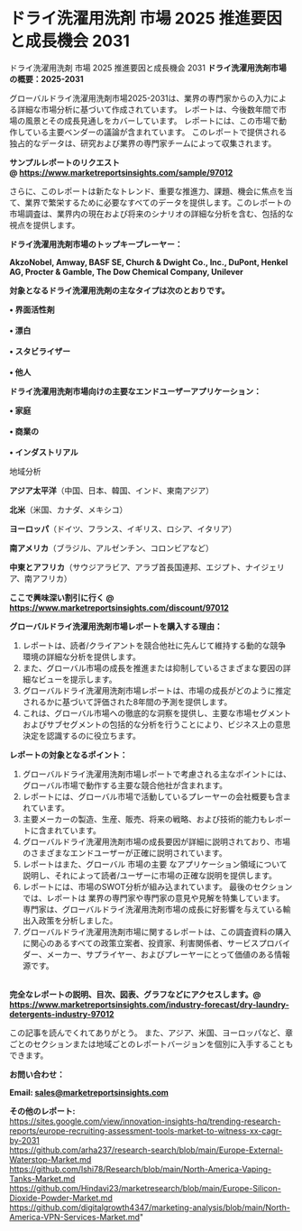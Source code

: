 # ドライ洗濯用洗剤 市場 2025 推進要因と成長機会 2031
 ドライ洗濯用洗剤 市場 2025 推進要因と成長機会 2031
<strong><b>ドライ洗濯用洗剤市場の概要：2025-2031</b></strong>

グローバルドライ洗濯用洗剤市場2025-2031は、業界の専門家からの入力による詳細な市場分析に基づいて作成されています。 レポートは、今後数年間で市場の風景とその成長見通しをカバーしています。 レポートには、この市場で動作している主要ベンダーの議論が含まれています。 このレポートで提供される独占的なデータは、研究および業界の専門家チームによって収集されます。

<strong>サンプルレポートのリクエスト @ <a href=https://www.marketreportsinsights.com/sample/97012>https://www.marketreportsinsights.com/sample/97012</a></strong>

さらに、このレポートは新たなトレンド、重要な推進力、課題、機会に焦点を当て、業界で繁栄するために必要なすべてのデータを提供します。このレポートの市場調査は、業界内の現在および将来のシナリオの詳細な分析を含む、包括的な視点を提供します。

<strong>ドライ洗濯用洗剤市場のトップキープレーヤー：</strong>

<strong>AkzoNobel, Amway, BASF SE, Church & Dwight Co., Inc., DuPont, Henkel AG, Procter & Gamble, The Dow Chemical Company, Unilever</strong>

<strong><b>対象となるドライ洗濯用洗剤の主なタイプは次のとおりです。</b></strong>

<strong>• 界面活性剤<br><br>• 漂白<br><br>• スタビライザー<br><br>• 他人</strong>

<strong><b>ドライ洗濯用洗剤市場向けの主要なエンドユーザーアプリケーション：</b></strong>

<strong>• 家庭<br><br>• 商業の<br><br>• インダストリアル</strong>

 地域分析

<strong><b>アジア太平洋</b></strong>（中国、日本、韓国、インド、東南アジア）

<strong><b>北米</b></strong>（米国、カナダ、メキシコ）

<strong><b>ヨーロッパ</b></strong>（ドイツ、フランス、イギリス、ロシア、イタリア）

<strong><b>南アメリカ</b></strong>（ブラジル、アルゼンチン、コロンビアなど）

<strong><b>中東とアフリカ</b></strong>（サウジアラビア、アラブ首長国連邦、エジプト、ナイジェリア、南アフリカ）

<strong>ここで興味深い割引に行く @ <a href=https://www.marketreportsinsights.com/discount/97012>https://www.marketreportsinsights.com/discount/97012</a></strong>

<strong><b>グローバルドライ洗濯用洗剤市場レポートを購入する理由：</b></strong>
<ol>
  <li>レポートは、読者/クライアントを競合他社に先んじて維持する動的な競争環境の詳細な分析を提供します。</li>
  <li>また、グローバル市場の成長を推進または抑制しているさまざまな要因の詳細なビューを提示します。</li>
  <li>グローバルドライ洗濯用洗剤市場レポートは、市場の成長がどのように推定されるかに基づいて評価された8年間の予測を提供します。</li>
  <li>これは、グローバル市場への徹底的な洞察を提供し、主要な市場セグメントおよびサブセグメントの包括的な分析を行うことにより、ビジネス上の意思決定を認識するのに役立ちます。</li>
</ol>
<strong><b>レポートの対象となるポイント：</b></strong>
<ol>
  <li>グローバルドライ洗濯用洗剤市場レポートで考慮される主なポイントには、グローバル市場で動作する主要な競合他社が含まれます。</li>
  <li>レポートには、グローバル市場で活動しているプレーヤーの会社概要も含まれています。</li>
  <li>主要メーカーの製造、生産、販売、将来の戦略、および技術的能力もレポートに含まれています。</li>
  <li>グローバルドライ洗濯用洗剤市場の成長要因が詳細に説明されており、市場のさまざまなエンドユーザーが正確に説明されています。</li>
  <li>レポートはまた、グローバル 市場の主要 なアプリケーション領域について説明し、それによって読者/ユーザーに市場の正確な説明を提供します。</li>
  <li>レポートには、市場のSWOT分析が組み込まれています。 最後のセクションでは、レポートは 業界の専門家や専門家の意見や見解を特集しています。 専門家は、グローバルドライ洗濯用洗剤市場の成長に好影響を与えている輸出入政策を分析しました。</li>
  <li>グローバルドライ洗濯用洗剤市場に関するレポートは、この調査資料の購入に関心のあるすべての政策立案者、投資家、利害関係者、サービスプロバイダー、メーカー、サプライヤー、およびプレーヤーにとって価値のある情報源です。</li>
</ol><br>
<strong>完全なレポートの説明、目次、図表、グラフなどにアクセスします。@ <a href=https://www.marketreportsinsights.com/industry-forecast/dry-laundry-detergents-industry-97012>https://www.marketreportsinsights.com/industry-forecast/dry-laundry-detergents-industry-97012</a></strong>

この記事を読んでくれてありがとう。 また、アジア、米国、ヨーロッパなど、章ごとのセクションまたは地域ごとのレポートバージョンを個別に入手することもできます。

<strong><b>お問い合わせ：</b></strong>

<strong>Email: </strong><a href=mailto:sales@marketreportsinsights.com><strong>sales@marketreportsinsights.com</strong></a>

<strong>その他のレポート:</strong>
<br>
<a href=https://sites.google.com/view/innovation-insights-hq/trending-research-reports/europe-recruiting-assessment-tools-market-to-witness-xx-cagr-by-2031>https://sites.google.com/view/innovation-insights-hq/trending-research-reports/europe-recruiting-assessment-tools-market-to-witness-xx-cagr-by-2031</a>
<br>
<a href=https://github.com/arha237/research-search/blob/main/Europe-External-Waterstop-Market.md>https://github.com/arha237/research-search/blob/main/Europe-External-Waterstop-Market.md</a>
<br>
<a href=https://github.com/Ishi78/Research/blob/main/North-America-Vaping-Tanks-Market.md>https://github.com/Ishi78/Research/blob/main/North-America-Vaping-Tanks-Market.md</a>
<br>
<a href=https://github.com/Hindavi23/marketresearch/blob/main/Europe-Silicon-Dioxide-Powder-Market.md>https://github.com/Hindavi23/marketresearch/blob/main/Europe-Silicon-Dioxide-Powder-Market.md</a>
<br>
<a href=https://github.com/digitalgrowth4347/marketing-analysis/blob/main/North-America-VPN-Services-Market.md>https://github.com/digitalgrowth4347/marketing-analysis/blob/main/North-America-VPN-Services-Market.md</a>"
